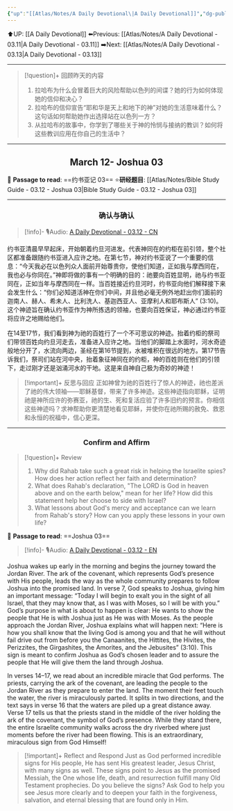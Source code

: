 ```yaml
---
{"up":"[[Atlas/Notes/A Daily Devotional\|A Daily Devotional]]","dg-publish":true,"permalink":"/atlas/notes/a-daily-devotional-03-12/","dgPassFrontmatter":true}
---
```


 ⬆️UP: [[A Daily Devotional]]
⬅️Previous: [[Atlas/Notes/A Daily Devotional - 03.11\|A Daily Devotional - 03.11]]
➡️Next: [[Atlas/Notes/A Daily Devotional - 03.13\|A Daily Devotional - 03.13]]

---

> [!question]+ 回顾昨天的内容
> 1. ⁠拉哈布为什么会冒着巨大的风险帮助以色列的间谍？她的行为如何体现她的信仰和决心？
> 2. 拉哈布的信仰宣告“耶和华是天上和地下的神”对她的生活意味着什么？这句话如何帮助她作出选择站在以色列一方？
> 3. 从拉哈布的故事中，你学到了哪些关于神的怜悯与接纳的教训？如何将这些教训应用在你自己的生活中？



---
## <center>March 12- Joshua 03</center>

📖 **Passage to read**: ==约书亚记 03==
⭐**研经题目**: [[Atlas/Notes/Bible Study Guide - 03.12 - Joshua 03\|Bible Study Guide - 03.12 - Joshua 03]]

---
### <center>确认与确认</center>

> [!info]- 🎙️Audio: [A Daily Devotional - 03.12 - CN]()

约书亚清晨早早起床，开始朝着约旦河进发。代表神同在的约柜在前引领，整个社区都准备跟随约书亚进入应许之地。在第七节，神对约书亚说了一个重要的信息：“今天我必在以色列众人面前开始尊贵你，使他们知道，正如我与摩西同在，我也必与你同在。”神即将做的事有一个明确的目的：祂要向百姓显明，祂与约书亚同在，正如当年与摩西同在一样。当百姓接近约旦河时，约书亚向他们解释接下来会发生什么：“你们必知道活神在你们中间，并且他必毫无例外地赶出你们面前的迦南人、赫人、希未人、比利洗人、基迦西亚人、亚摩利人和耶布斯人” (3:10)。这个神迹旨在确认约书亚作为神所拣选的领袖，也要向百姓保证，神必通过约书亚将应许之地赐给他们。

在14至17节，我们看到神为祂的百姓行了一个不可思议的神迹。抬着约柜的祭司们带领百姓向约旦河走去，准备进入应许之地。当他们的脚踏上水面时，河水奇迹般地分开了，水流向两边，圣经在第16节提到，水被堆积在很远的地方。第17节告诉我们，祭司们站在河中央，抬着象征神同在的约柜，神的百姓则在他们的引领下，走过刚才还是汹涌河水的干地。这是来自神自己极为奇妙的神迹！

> [!important]+ 反思与回应
正如神曾为祂的百姓行了惊人的神迹，祂也差派了祂的伟大领袖——耶稣基督，带来了许多神迹。这些神迹指向耶稣，证明祂是神所应许的弥赛亚，祂的生、死和复活应验了许多旧约的预言。你相信这些神迹吗？求神帮助你更清楚地看见耶稣，并使你在祂所赐的赦免、救恩和永恒的祝福中，信心更深。



---
### <center>Confirm and Affirm</center>

> [!question]+ Review
> 1. ⁠Why did Rahab take such a great risk in helping the Israelite spies? How does her action reflect her faith and determination?
> 2. What does Rahab's declaration, "The LORD is God in heaven above and on the earth below," mean for her life? How did this statement help her choose to side with Israel?
> 3. What lessons about God's mercy and acceptance can we learn from Rahab's story? How can you apply these lessons in your own life?

📖 **Passage to read**: ==Joshua 03==

> [!info]- 🎙️Audio: [A Daily Devotional - 03.12 - EN]()  

Joshua wakes up early in the morning and begins the journey toward the Jordan River. The ark of the covenant, which represents God’s presence with His people, leads the way as the whole community prepares to follow Joshua into the promised land. In verse 7, God speaks to Joshua, giving him an important message: “Today I will begin to exalt you in the sight of all Israel, that they may know that, as I was with Moses, so I will be with you.” God’s purpose in what is about to happen is clear: He wants to show the people that He is with Joshua just as He was with Moses. As the people approach the Jordan River, Joshua explains what will happen next: “Here is how you shall know that the living God is among you and that he will without fail drive out from before you the Canaanites, the Hittites, the Hivites, the Perizzites, the Girgashites, the Amorites, and the Jebusites” (3:10). This sign is meant to confirm Joshua as God’s chosen leader and to assure the people that He will give them the land through Joshua.

In verses 14–17, we read about an incredible miracle that God performs. The priests, carrying the ark of the covenant, are leading the people to the Jordan River as they prepare to enter the land. The moment their feet touch the water, the river is miraculously parted. It splits in two directions, and the text says in verse 16 that the waters are piled up a great distance away. Verse 17 tells us that the priests stand in the middle of the river holding the ark of the covenant, the symbol of God’s presence. While they stand there, the entire Israelite community walks across the dry riverbed where just moments before the river had been flowing. This is an extraordinary, miraculous sign from God Himself!

> [!important]+ Reflect and Respond
Just as God performed incredible signs for His people, He has sent His greatest leader, Jesus Christ, with many signs as well. These signs point to Jesus as the promised Messiah, the One whose life, death, and resurrection fulfill many Old Testament prophecies. Do you believe the signs? Ask God to help you see Jesus more clearly and to deepen your faith in the forgiveness, salvation, and eternal blessing that are found only in Him.






























